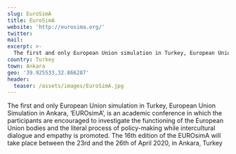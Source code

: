 ```yaml
---
slug: EuroSimA
title: EuroSimA
website: 'http://eurosima.org/'
twitter:
mail:
excerpt: >-
  The first and only European Union simulation in Turkey, European Union Simulation in Ankara, ‘EUROsimA’, is an academic conference in which the participants are encouraged to investigate the functioning of the European Union bodies and the literal process of policy-making while intercultural dialogue and empathy is promoted. The 16th edition of the EUROsimA will take place between the 23rd and the 26th of April 2020, in Ankara, Turkey
country: Turkey
town: Ankara
geo: '39.925533,32.866287'
header:
  teaser: /assets/images/EuroSimA.jpg
---
```


The first and only European Union simulation in Turkey, European Union Simulation in Ankara, ‘EUROsimA’, is an academic conference in which the participants are encouraged to investigate the functioning of the European Union bodies and the literal process of policy-making while intercultural dialogue and empathy is promoted. The 16th edition of the EUROsimA will take place between the 23rd and the 26th of April 2020, in Ankara, Turkey
